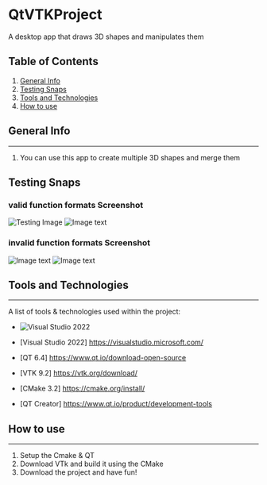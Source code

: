 # QtVTKProject
A desktop app that draws 3D shapes and manipulates them

## Table of Contents
<a name="general-info"></a>
1. [General Info](#general-info)
<a name="testing-snaps"></a>
2. [Testing Snaps](#testing-snaps)
<a name="Tools-and-Technologies"></a>
3. [Tools and Technologies](#Tools-and-Technologies)
<a name="How-to-use"></a>
4. [How to use](#How-to-use)

## General Info
***
1. You can use this app to create multiple 3D shapes and merge them

## Testing Snaps

### valid function formats Screenshot
![Testing Image]( )
![Image text]( )
### invalid function formats Screenshot
![Image text]( )
![Image text]( )


## Tools and Technologies
***
A list of tools & technologies used within the project:
* ![Visual Studio 2022](https://visualstudio.microsoft.com)

* [Visual Studio 2022] https://visualstudio.microsoft.com/
* [QT 6.4] https://www.qt.io/download-open-source
* [VTK 9.2] https://vtk.org/download/
* [CMake 3.2] https://cmake.org/install/
* [QT Creator] https://www.qt.io/product/development-tools


## How to use
***
1. Setup the Cmake & QT
2. Download VTk and build it using the CMake
3. Download the project and have fun!
